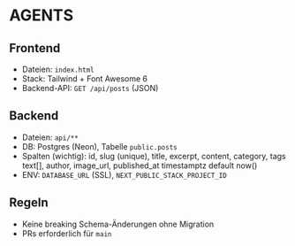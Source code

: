 # AGENTS

## Frontend
- Dateien: `index.html`
- Stack: Tailwind + Font Awesome 6
- Backend-API: `GET /api/posts` (JSON)

## Backend
- Dateien: `api/**`
- DB: Postgres (Neon), Tabelle `public.posts`
- Spalten (wichtig): id, slug (unique), title, excerpt, content, category, tags text[], author, image_url, published_at timestamptz default now()
- ENV: `DATABASE_URL` (SSL), `NEXT_PUBLIC_STACK_PROJECT_ID`

## Regeln
- Keine breaking Schema-Änderungen ohne Migration
- PRs erforderlich für `main`
